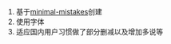 1. 基于[minimal-mistakes](https://github.com/mmistakes/minimal-mistakes)创建
2. 使用字体
3. 适应国内用户习惯做了部分删减以及增加多说等

